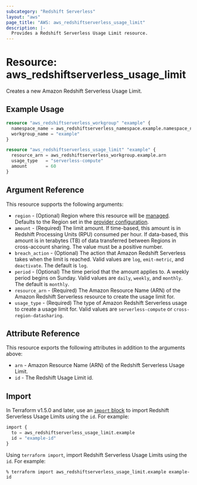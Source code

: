 ```yaml
---
subcategory: "Redshift Serverless"
layout: "aws"
page_title: "AWS: aws_redshiftserverless_usage_limit"
description: |-
  Provides a Redshift Serverless Usage Limit resource.
---
```


# Resource: aws_redshiftserverless_usage_limit

Creates a new Amazon Redshift Serverless Usage Limit.

## Example Usage

```terraform
resource "aws_redshiftserverless_workgroup" "example" {
  namespace_name = aws_redshiftserverless_namespace.example.namespace_name
  workgroup_name = "example"
}

resource "aws_redshiftserverless_usage_limit" "example" {
  resource_arn = aws_redshiftserverless_workgroup.example.arn
  usage_type   = "serverless-compute"
  amount       = 60
}
```

## Argument Reference

This resource supports the following arguments:

* `region` - (Optional) Region where this resource will be [managed](https://docs.aws.amazon.com/general/latest/gr/rande.html#regional-endpoints). Defaults to the Region set in the [provider configuration](https://registry.terraform.io/providers/hashicorp/aws/latest/docs#aws-configuration-reference).
* `amount` - (Required) The limit amount. If time-based, this amount is in Redshift Processing Units (RPU) consumed per hour. If data-based, this amount is in terabytes (TB) of data transferred between Regions in cross-account sharing. The value must be a positive number.
* `breach_action` - (Optional) The action that Amazon Redshift Serverless takes when the limit is reached. Valid values are `log`, `emit-metric`, and `deactivate`. The default is `log`.
* `period` - (Optional) The time period that the amount applies to. A weekly period begins on Sunday. Valid values are `daily`, `weekly`, and `monthly`. The default is `monthly`.
* `resource_arn` - (Required) The Amazon Resource Name (ARN) of the Amazon Redshift Serverless resource to create the usage limit for.
* `usage_type` - (Required) The type of Amazon Redshift Serverless usage to create a usage limit for. Valid values are `serverless-compute` or `cross-region-datasharing`.

## Attribute Reference

This resource exports the following attributes in addition to the arguments above:

* `arn` - Amazon Resource Name (ARN) of the Redshift Serverless Usage Limit.
* `id` - The Redshift Usage Limit id.

## Import

In Terraform v1.5.0 and later, use an [`import` block](https://developer.hashicorp.com/terraform/language/import) to import Redshift Serverless Usage Limits using the `id`. For example:

```terraform
import {
  to = aws_redshiftserverless_usage_limit.example
  id = "example-id"
}
```

Using `terraform import`, import Redshift Serverless Usage Limits using the `id`. For example:

```console
% terraform import aws_redshiftserverless_usage_limit.example example-id
```

